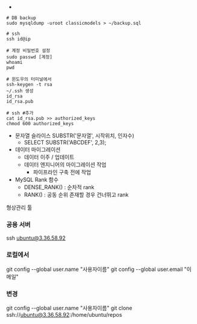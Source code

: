 -  
```
# DB backup
sudo mysqldump -uroot classicmodels > ~/backup.sql

# ssh
ssh id@ip

# 계정 비밀번호 설정 
sudo passwd [계정]
whoami
pwd 

# 윈도우의 터미널에서 
ssh-keygen -t rsa
~/.ssh 생성 
id_rsa
id_rsa.pub

# ssh #추가
cat id_rsa.pub >> authorized_keys
chmod 600 authorized_keys
```

- 문자열 슬라이스 SUBSTR('문자열', 시작위치, 인자수)
	- SELECT SUBSTR('ABCDEF', 2,3);
- 데이터 마이그레이션
	- 데이터 이주 / 업데이트
	- 데이터 엔지니어의 마이그레이션 작업
		- 파이프라인 구축 전에 작업
- MySQL Rank 함수
	- DENSE_RANK() : 순차적 rank
	- RANK() : 공동 순위 존재할 경우 건너뛰고 rank


형상관리 툴
### 공용 서버
ssh ubuntu@3.36.58.92
### 로컬에서
git config --global user.name "사용자이름"
git config --global user.email "이메일"
### 변경 
git config --global user.name "사용자이름"
git clone ssh://ubuntu@3.36.58.92:/home/ubuntu/repos